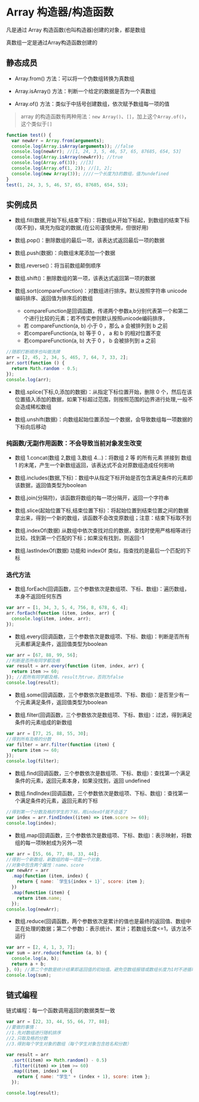# Array 构造器/构造函数

凡是通过 Array 构造函数(也叫构造器)创建的对象，都是数组

真数组一定是通过Array构造函数创建的

## 静态成员

- Array.from() 方法：可以将一个伪数组转换为真数组

- Array.isArray() 方法：判断一个给定的数据是否为一个真数组

- Array.of() 方法：类似于中括号创建数组，依次赋予数组每一项的值

> array 的构造函数有两种用法：```new Array()```、```[]```，加上这个```Array.of()```，这个类似于```[]```

```js
function test() {
  var newArr = Array.from(arguments);
  console.log(Array.isArray(arguments)); //false
  console.log(newArr); //[1, 24, 3, 5, 46, 57, 65, 87685, 654, 53]
  console.log(Array.isArray(newArr)); //true
  console.log(Array.of(3)); //[3]
  console.log(Array.of(1, 2)); //[1, 2];
  console.log(new Array(3)); ////一个长度为3的数组，值为undefined
}
test(1, 24, 3, 5, 46, 57, 65, 87685, 654, 53);
```

## 实例成员

- 数组.fill(数据,开始下标,结束下标)：将数组从开始下标起，到数组的结束下标(取不到)，填充为指定的数据,(在公司谨慎使用，但很好用)

- 数组.pop()：删除数组的最后一项，该表达式返回最后一项的数据

- 数组.push(数据)：向数组末尾添加一个数据

- 数组.reverse()：将当前数组颠倒顺序

- 数组.shift()：删除数组的第一项，该表达式返回第一项的数据

- 数组.sort(compareFunction)：对数组进行排序。默认按照字符串 unicode 编码排序、返回值为排序后的数组
  - compareFunction是回调函数，传递两个参数a,b分别代表第一个和第二个进行比较的元素；若不传实参则默认按照unicode编码排序，
  - 若 compareFunction(a, b) 小于 0 ，那么 a 会被排列到 b 之前
  - 若compareFunction(a, b) 等于 0 ， a 和 b 的相对位置不变
  - 若compareFunction(a, b) 大于 0 ， b 会被排列到 a 之前
```js
//随即打断顺序也叫做洗牌
arr = [2, 45, 2, 34, 5, 465, 7, 64, 7, 33, 2];
arr.sort(function () {
  return Math.random - 0.5;
});
console.log(arr);
```

- 数组.splice(下标,0,添加的数据)：从指定下标位置开始，删除 0 个，然后在该位置插入添加的数据，如果下标超过范围，则按照范围的边界进行处理,一般不会造成稀松数组

- 数组.unshift(数据)：向数组起始位置添加一个数据，会导致数组每一项数据的下标向后移动

### 纯函数/无副作用函数：不会导致当前对象发生改变

- 数组 1.concat(数组 2,数组 3,数组 4...)：将数组 2 等 的所有元素 拼接到 数组 1 的末尾，产生一个新数组返回，该表达式不会对原数组造成任何影响

- 数组.includes(数据,下标)：数组中从指定下标开始是否包含满足条件的元素即该数据，返回值类型为boolean

- 数组.join(分隔符)，该函数将数组的每一项分隔开，返回一个字符串

- 数组.slice(起始位置下标,结束位置下标)：将起始位置到结束位置之间的数据拿出来，得到一个新的数组，该函数不会改变原数组；注意：结束下标取不到

- 数组.indexOf(数据) 从数组中依次查找对应的数据，查找时使用严格相等进行比较。找到第一个匹配的下标；如果没有找到，则返回-1

- 数组.lastIndexOf(数据) 功能和 indexOf 类似，指查找的是最后一个匹配的下标

### 迭代方法

- 数组.forEach(回调函数，三个参数依次是数组项、下标、数组)：遍历数组，本身不返回任何东西
```js
var arr = [1, 34, 3, 5, 4, 756, 8, 678, 6, 4];
arr.forEach(function (item, index, arr) {
  console.log(item, index, arr);
});
```
- 数组.every(回调函数，三个参数依次是数组项、下标、数组)：判断是否所有元素都满足条件，返回值类型为boolean
```js
var arr = [67, 88, 99, 56];
//判断是否所有同学都及格
var result = arr.every(function (item, index, arr) {
  return item >= 60;
}); //若所有同学都及格，result为true，否则为false
console.log(result);
```
- 数组.some(回调函数，三个参数依次是数组项、下标、数组)：是否至少有一个元素满足条件，返回值类型为boolean

- 数组.filter(回调函数，三个参数依次是数组项、下标、数组)：过滤，得到满足条件的元素组成的新数组
```js
var arr = [77, 25, 88, 55, 30];
//得到所有及格的分数
var filter = arr.filter(function (item) {
  return item >= 60;
});
console.log(filter);
```
- 数组.find(回调函数，三个参数依次是数组项、下标、数组)：查找第一个满足条件的元素，返回元素本身，如果没找到，返回 undefined

- 数组.findIndex(回调函数，三个参数依次是数组项、下标、数组)：查找第一个满足条件的元素，返回元素的下标
```js
//得到第一个分数及格的学生的下标，用indexOf就不合适了
var index = arr.findIndex((item) => item.score >= 60);
console.log(index);
```
- 数组.map(回调函数，三个参数依次是数组项、下标、数组)：表示映射，将数组的每一项映射成为另外一项
```js
var arr = [55, 66, 77, 88, 33, 44];
//得到一个新数组，新数组的每一项是一个对象，
//对象中包含两个属性：name、score
var newArr = arr
  .map(function (item, index) {
    return { name: `学生${index + 1}`, score: item };
  })
  .map(function (item) {
    return item.name;
  });
console.log(newArr);
```
- 数组.reduce(回调函数，两个参数依次是累计的值也是最终的返回值、数组中正在处理的数据；第二个参数)：表示统计、累计；若数组长度<=1，该方法不运行

```js
var arr = [2, 4, 1, 3, 7];
var sum = arr.reduce(function (a, b) {
  console.log(a, b);
  return a + b;
}, 0); //第二个参数是统计结果即返回值的初始值。避免空数组报错或数组长度为1时不进循环的情况
console.log(sum);
```
## 链式编程

链式编程：每一个函数调用返回的数据类型一致

```js
var arr = [22, 33, 44, 55, 66, 77, 88];
//要做的事情：
//1.先对数组进行随机排序
//2.只取及格的分数
//3.得到每个学生对象的数组（每个学生对象包含姓名和分数）

var result = arr
  .sort((item) => Math.random() - 0.5)
  .filter((item) => item >= 60)
  .map((item, index) => {
    return { name: "学生" + (index + 1), score: item };
  });

console.log(result);
```